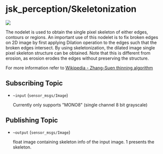 # jsk_perception/Skeletonization
![](skeletonization.png)

The nodelet is used to obtain the single pixel skeleton of either edges, contours or regions. 
An important use of this nodelet is to fix broken edges on 2D image by first applying Dilation operation to the edges such that the broken edges intersect. By using skeletonization, the dilated image single pixel skeleton structure can be obtained. Note that this is different from erosion, as erosion erodes the edges without preserving the structure. 

For more information refer to [Wikipedia - Zhang-Suen thinning algorithm](http://rosettacode.org/wiki/Zhang-Suen_thinning_algorithm)


## Subscribing Topic
* `~input` (`sensor_msgs/Image`)

  Currently only supports "MONO8" (single channel 8 bit grayscale)

## Publishing Topic
* `~output` (`sensor_msgs/Image`)

  float image containing skeleton info of the input image. 1 presents the skeleton.

